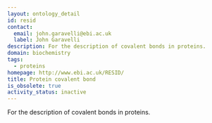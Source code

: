 ```yaml
---
layout: ontology_detail
id: resid
contact:
  email: john.garavelli@ebi.ac.uk
  label: John Garavelli
description: For the description of covalent bonds in proteins.
domain: biochemistry
tags:
  - proteins
homepage: http://www.ebi.ac.uk/RESID/
title: Protein covalent bond
is_obsolete: true
activity_status: inactive
---
```


For the description of covalent bonds in proteins.
